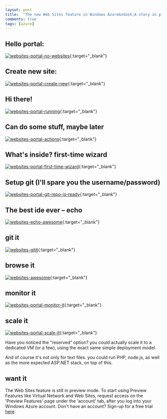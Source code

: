 ```yaml
---
layout: post
title:  "The new Web Sites feature in Windows Azure&ndash;A story in pictures"
comments: true
tags: [azure]
---
```



## Hello portal:

[![websites-portal-no-websites](http://kenegozi.com/blog/uploaded/windows-live-writer/the-new-web-sites-feature-in-windows-azu_f8e5/websites-portal-no-websites_thumb.png)](http://kenegozi.com/blog/uploaded/windows-live-writer/the-new-web-sites-feature-in-windows-azu_f8e5/websites-portal-no-websites.png){:target="_blank"}

## Create new site:
[![websites-portal-create-new](http://kenegozi.com/blog/uploaded/windows-live-writer/the-new-web-sites-feature-in-windows-azu_f8e5/websites-portal-create-new_thumb.png)](http://kenegozi.com/blog/uploaded/windows-live-writer/the-new-web-sites-feature-in-windows-azu_f8e5/websites-portal-create-new.png){:target="_blank"}


## Hi there!
[![websites-portal-running](http://kenegozi.com/blog/uploaded/windows-live-writer/the-new-web-sites-feature-in-windows-azu_f8e5/websites-portal-running_thumb.png)](http://kenegozi.com/blog/uploaded/windows-live-writer/the-new-web-sites-feature-in-windows-azu_f8e5/websites-portal-running.png){:target="_blank"}


## Can do some stuff, maybe later
[![websites-portal-actions](http://kenegozi.com/blog/uploaded/windows-live-writer/the-new-web-sites-feature-in-windows-azu_f8e5/websites-portal-actions_thumb.png)](http://kenegozi.com/blog/uploaded/windows-live-writer/the-new-web-sites-feature-in-windows-azu_f8e5/websites-portal-actions.png){:target="_blank"}


## What's inside? first-time wizard
[![websites-portal-first-time-wizard](http://kenegozi.com/blog/uploaded/windows-live-writer/the-new-web-sites-feature-in-windows-azu_f8e5/websites-portal-first-time-wizard_thumb.png)](http://kenegozi.com/blog/uploaded/windows-live-writer/the-new-web-sites-feature-in-windows-azu_f8e5/websites-portal-first-time-wizard.png){:target="_blank"}


## Setup git (I'll spare you the username/password)

[![websites-portal-git-repo-is-ready](http://kenegozi.com/blog/uploaded/windows-live-writer/the-new-web-sites-feature-in-windows-azu_f8e5/websites-portal-git-repo-is-ready_thumb.png)](http://kenegozi.com/blog/uploaded/windows-live-writer/the-new-web-sites-feature-in-windows-azu_f8e5/websites-portal-git-repo-is-ready.png){:target="_blank"}



## The best ide ever – echo

[![websites-echo-awesome](http://kenegozi.com/blog/uploaded/windows-live-writer/the-new-web-sites-feature-in-windows-azu_f8e5/websites-echo-awesome_thumb_1.png)](http://kenegozi.com/blog/uploaded/windows-live-writer/the-new-web-sites-feature-in-windows-azu_f8e5/websites-echo-awesome_1.png){:target="_blank"}



## git it

[![websites-gitit](http://kenegozi.com/blog/uploaded/windows-live-writer/the-new-web-sites-feature-in-windows-azu_f8e5/websites-gitit_thumb.png)](http://kenegozi.com/blog/uploaded/windows-live-writer/the-new-web-sites-feature-in-windows-azu_f8e5/websites-gitit.png){:target="_blank"}



## browse it
[![websites-awesome](http://kenegozi.com/blog/uploaded/windows-live-writer/the-new-web-sites-feature-in-windows-azu_f8e5/websites-awesome_thumb.png)](http://kenegozi.com/blog/uploaded/windows-live-writer/the-new-web-sites-feature-in-windows-azu_f8e5/websites-awesome.png){:target="_blank"}


## monitor it

[![websites-portal-monitor-it](http://kenegozi.com/blog/uploaded/windows-live-writer/the-new-web-sites-feature-in-windows-azu_f8e5/websites-portal-monitor-it_thumb.png)](http://kenegozi.com/blog/uploaded/windows-live-writer/the-new-web-sites-feature-in-windows-azu_f8e5/websites-portal-monitor-it.png){:target="_blank"}



## scale it

[![websites-portal-scale-it](http://kenegozi.com/blog/uploaded/windows-live-writer/the-new-web-sites-feature-in-windows-azu_f8e5/websites-portal-scale-it_thumb.png)](http://kenegozi.com/blog/uploaded/windows-live-writer/the-new-web-sites-feature-in-windows-azu_f8e5/websites-portal-scale-it.png){:target="_blank"}



Have you noticed the “reserved” option? you could actually scale it to a dedicated VM (or a few), using the exact same simple deployment model. 



And of course it's not only for text files. you could run PHP, node.js, as well as the more expected ASP.NET stack, on top of this.



## want it

The Web Sites feature is still in preview mode. To start using Preview Features like Virtual Network and Web Sites, request access on the 'Preview Features' page under the 'account' tab, after you log into your Windows Azure account. Don't have an account? Sign-up for a free trial [here](https://www.windowsazure.com/en-us/pricing/free-trial/)

